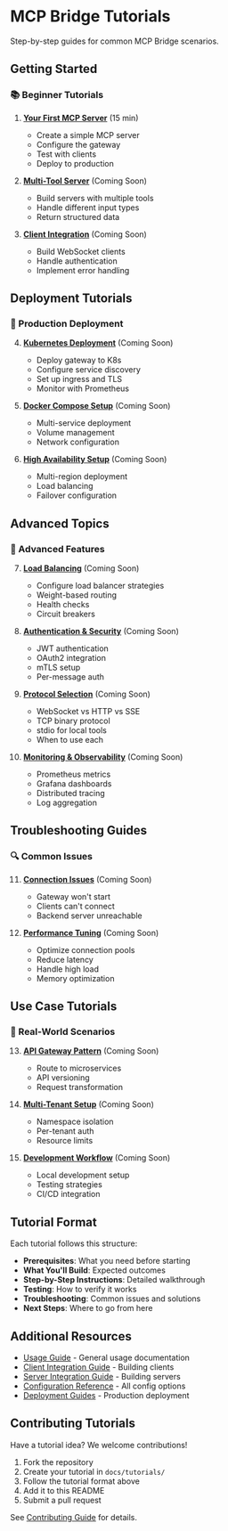 # MCP Bridge Tutorials

Step-by-step guides for common MCP Bridge scenarios.

## Getting Started

### 📚 Beginner Tutorials

1. **[Your First MCP Server](01-first-mcp-server.md)** (15 min)
   - Create a simple MCP server
   - Configure the gateway
   - Test with clients
   - Deploy to production

2. **[Multi-Tool Server](02-multi-tool-server.md)** (Coming Soon)
   - Build servers with multiple tools
   - Handle different input types
   - Return structured data

3. **[Client Integration](03-client-integration.md)** (Coming Soon)
   - Build WebSocket clients
   - Handle authentication
   - Implement error handling

## Deployment Tutorials

### 🚀 Production Deployment

4. **[Kubernetes Deployment](04-kubernetes-deployment.md)** (Coming Soon)
   - Deploy gateway to K8s
   - Configure service discovery
   - Set up ingress and TLS
   - Monitor with Prometheus

5. **[Docker Compose Setup](05-docker-compose.md)** (Coming Soon)
   - Multi-service deployment
   - Volume management
   - Network configuration

6. **[High Availability Setup](06-ha-deployment.md)** (Coming Soon)
   - Multi-region deployment
   - Load balancing
   - Failover configuration

## Advanced Topics

### 🔧 Advanced Features

7. **[Load Balancing](07-load-balancing.md)** (Coming Soon)
   - Configure load balancer strategies
   - Weight-based routing
   - Health checks
   - Circuit breakers

8. **[Authentication & Security](08-authentication.md)** (Coming Soon)
   - JWT authentication
   - OAuth2 integration
   - mTLS setup
   - Per-message auth

9. **[Protocol Selection](09-protocols.md)** (Coming Soon)
   - WebSocket vs HTTP vs SSE
   - TCP binary protocol
   - stdio for local tools
   - When to use each

10. **[Monitoring & Observability](10-monitoring.md)** (Coming Soon)
    - Prometheus metrics
    - Grafana dashboards
    - Distributed tracing
    - Log aggregation

## Troubleshooting Guides

### 🔍 Common Issues

11. **[Connection Issues](11-connection-troubleshooting.md)** (Coming Soon)
    - Gateway won't start
    - Clients can't connect
    - Backend server unreachable

12. **[Performance Tuning](12-performance-tuning.md)** (Coming Soon)
    - Optimize connection pools
    - Reduce latency
    - Handle high load
    - Memory optimization

## Use Case Tutorials

### 💼 Real-World Scenarios

13. **[API Gateway Pattern](13-api-gateway.md)** (Coming Soon)
    - Route to microservices
    - API versioning
    - Request transformation

14. **[Multi-Tenant Setup](14-multi-tenant.md)** (Coming Soon)
    - Namespace isolation
    - Per-tenant auth
    - Resource limits

15. **[Development Workflow](15-dev-workflow.md)** (Coming Soon)
    - Local development setup
    - Testing strategies
    - CI/CD integration

## Tutorial Format

Each tutorial follows this structure:

- **Prerequisites**: What you need before starting
- **What You'll Build**: Expected outcomes
- **Step-by-Step Instructions**: Detailed walkthrough
- **Testing**: How to verify it works
- **Troubleshooting**: Common issues and solutions
- **Next Steps**: Where to go from here

## Additional Resources

- [Usage Guide](../USAGE.md) - General usage documentation
- [Client Integration Guide](../client-integration.md) - Building clients
- [Server Integration Guide](../server-integration.md) - Building servers
- [Configuration Reference](../configuration.md) - All config options
- [Deployment Guides](../deployment/) - Production deployment

## Contributing Tutorials

Have a tutorial idea? We welcome contributions!

1. Fork the repository
2. Create your tutorial in `docs/tutorials/`
3. Follow the tutorial format above
4. Add it to this README
5. Submit a pull request

See [Contributing Guide](../../.github/CONTRIBUTING.md) for details.
